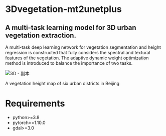 # 3Dvegetation-mt2unetplus
## A multi-task learning model for 3D urban vegetation extraction.
A multi-task deep learning network for vegetation segmentation and height regression is constructed that fully considers the spectral and textural features of the vegetation. The adaptive dynamic weight optimization method is introduced to balance the importance of two tasks.

![3D - 副本](https://github.com/Jiahao-WW/3Dvegetation-mt2unetplus/assets/55845373/ee79aa10-2765-4d99-af6f-0f64ae1f852d)



A vegetation height map of six urban districts in Beijing

# Requirements
* python>=3.8
* pytorch>=1.10.0
* gdal>=3.0
